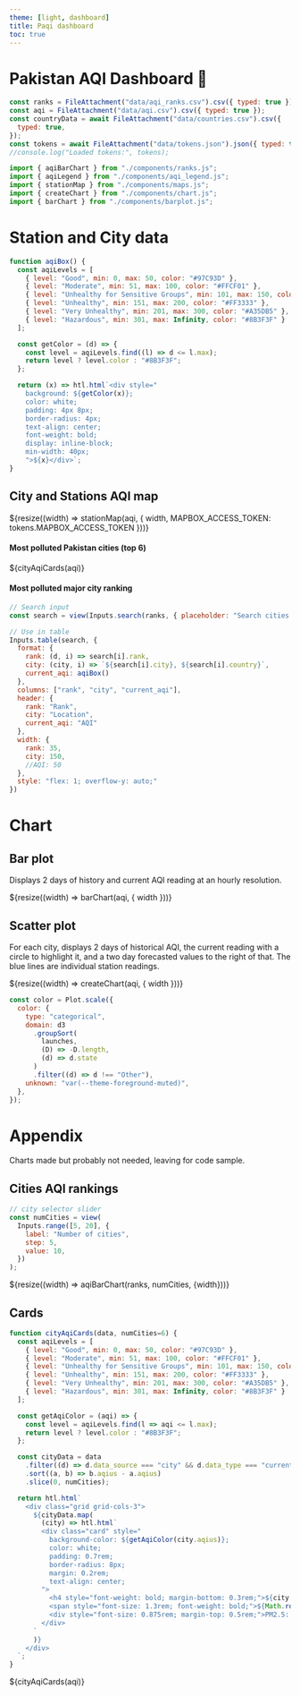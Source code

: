 ```yaml
---
theme: [light, dashboard]
title: Paqi dashboard
toc: true
---
```


# Pakistan AQI Dashboard 🚀

<!-- Load and transform the data -->

```js
const ranks = FileAttachment("data/aqi_ranks.csv").csv({ typed: true });
const aqi = FileAttachment("data/aqi.csv").csv({ typed: true });
const countryData = await FileAttachment("data/countries.csv").csv({
  typed: true,
});
const tokens = await FileAttachment("data/tokens.json").json({ typed: true });
//console.log("Loaded tokens:", tokens);
```

<!-- Load components used in this page -->

```js
import { aqiBarChart } from "./components/ranks.js";
import { aqiLegend } from "./components/aqi_legend.js";
import { stationMap } from "./components/maps.js";
import { createChart } from "./components/chart.js";
import { barChart } from "./components/barplot.js";
```


# Station and City data

```js
function aqiBox() {
  const aqiLevels = [
    { level: "Good", min: 0, max: 50, color: "#97C93D" },
    { level: "Moderate", min: 51, max: 100, color: "#FFCF01" },
    { level: "Unhealthy for Sensitive Groups", min: 101, max: 150, color: "#FF9933" },
    { level: "Unhealthy", min: 151, max: 200, color: "#FF3333" },
    { level: "Very Unhealthy", min: 201, max: 300, color: "#A35DB5" },
    { level: "Hazardous", min: 301, max: Infinity, color: "#8B3F3F" }
  ];

  const getColor = (d) => {
    const level = aqiLevels.find((l) => d <= l.max);
    return level ? level.color : "#8B3F3F";
  };

  return (x) => htl.html`<div style="
    background: ${getColor(x)};
    color: white;
    padding: 4px 8px;
    border-radius: 4px;
    text-align: center;
    font-weight: bold;
    display: inline-block;
    min-width: 40px;
    ">${x}</div>`;
}
```


## City and Stations AQI map

<div class="grid">
  <div class="card">
    ${resize((width) => stationMap(aqi, {
      width,
      MAPBOX_ACCESS_TOKEN: tokens.MAPBOX_ACCESS_TOKEN
      }))}
  </div> 
</div> 


<div class="grid grid-cols-2">
  <div class="card">
  <h4>Most polluted Pakistan cities (top 6)</h4>
  ${cityAqiCards(aqi)}
  </div>

  <div class="card">
  <h4>Most polluted major city ranking</h4>
  
  ```js
// Search input
const search = view(Inputs.search(ranks, { placeholder: "Search cities..." }));
```

```js
// Use in table
Inputs.table(search, {
  format: {
    rank: (d, i) => search[i].rank,
    city: (city, i) => `${search[i].city}, ${search[i].country}`,
    current_aqi: aqiBox()
  },
  columns: ["rank", "city", "current_aqi"],
  header: {
    rank: "Rank",
    city: "Location",
    current_aqi: "AQI"
  },
  width: {
    rank: 35,
    city: 150,
    //AQI: 50
  },
  style: "flex: 1; overflow-y: auto;"
})
```
  </div>
</div>


# Chart

## Bar plot

Displays 2 days of history and current AQI reading at an hourly resolution.

<div class="grid grid-cols-1">
  <div class="card">
    ${resize((width) => barChart(aqi, { width }))}
  </div>
</div>

## Scatter plot

For each city, displays 2 days of historical AQI, the current reading with a circle to highlight it, and a two day forecasted values to the right of that.
The blue lines are individual station readings.

<div class="grid grid-cols-1">
  <div class="card">
    ${resize((width) => createChart(aqi, { width }))}
  </div>
</div>

<!-- A shared color scale for consistency, sorted by the number of launches -->

```js
const color = Plot.scale({
  color: {
    type: "categorical",
    domain: d3
      .groupSort(
        launches,
        (D) => -D.length,
        (d) => d.state
      )
      .filter((d) => d !== "Other"),
    unknown: "var(--theme-foreground-muted)",
  },
});
```

# Appendix

Charts made but probably not needed, leaving for code sample.

## Cities AQI rankings

```js
// city selector slider
const numCities = view(
  Inputs.range([5, 20], {
    label: "Number of cities",
    step: 5,
    value: 10,
  })
);
```

<div class="grid grid-cols-1">
  <div class="card">
    ${resize((width) => aqiBarChart(ranks, numCities, {width}))}
  </div>
</div>



## Cards

<!-- Cards with big numbers -->

<!-- Cards with AQI data for Pakistani cities -->

```js
function cityAqiCards(data, numCities=6) {
  const aqiLevels = [
    { level: "Good", min: 0, max: 50, color: "#97C93D" },
    { level: "Moderate", min: 51, max: 100, color: "#FFCF01" },
    { level: "Unhealthy for Sensitive Groups", min: 101, max: 150, color: "#FF9933" },
    { level: "Unhealthy", min: 151, max: 200, color: "#FF3333" },
    { level: "Very Unhealthy", min: 201, max: 300, color: "#A35DB5" },
    { level: "Hazardous", min: 301, max: Infinity, color: "#8B3F3F" }
  ];

  const getAqiColor = (aqi) => {
    const level = aqiLevels.find(l => aqi <= l.max);
    return level ? level.color : "#8B3F3F";
  };

  const cityData = data
    .filter((d) => d.data_source === "city" && d.data_type === "current")
    .sort((a, b) => b.aqius - a.aqius)
    .slice(0, numCities); 

  return htl.html`
    <div class="grid grid-cols-3">
      ${cityData.map(
        (city) => htl.html`
        <div class="card" style="
          background-color: ${getAqiColor(city.aqius)};
          color: white;
          padding: 0.7rem;
          border-radius: 8px;
          margin: 0.2rem;
          text-align: center;
        ">
          <h4 style="font-weight: bold; margin-bottom: 0.3rem;">${city.city}</h4>
          <span style="font-size: 1.3rem; font-weight: bold;">${Math.round(city.aqius)}</span>
          <div style="font-size: 0.875rem; margin-top: 0.5rem;">PM2.5: ${Math.round(city.pm25)}</div>
        </div>
      `
      )}
    </div>
  `;
}
```

${cityAqiCards(aqi)}

